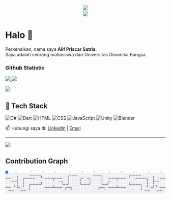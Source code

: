 <div align="center">
  <img height="150" src="https://media1.giphy.com/media/v1.Y2lkPTc5MGI3NjExdWlqbWl0czFpdjNvdmVoZHdmMG84bTF2d2swM2l1OHprb2x1OHN4aiZlcD12MV9pbnRlcm5hbF9naWZfYnlfaWQmY3Q9cw/cJ4N07YbBhO5Px6sYy/giphy.gif"  />
</div>


<div align="center">
  <img src="https://visitor-badge.laobi.icu/badge?page_id=priscarrr&"  />
</div>



# Halo 👋
Perkenalkan, nama saya **Alif Priscar Satria**. <br>
Saya adalah seorang mahasiswa dari Universitas Dinamika Bangsa.<br>

### Github Statistic
<p align="left">
<a href="https://github.com/Priscarrr">
  <img height="180em" src="https://github-readme-stats-eight-theta.vercel.app/api?username=Priscarrr&show_icons=true&theme=algolia&include_all_commits=true&count_private=true"/>
  <img height="180em" src="https://github-readme-stats-eight-theta.vercel.app/api/top-langs/?username=Priscarrr&layout=compact&layout=compact&theme=algolia"/>
</a>
  
![](https://nirzak-streak-stats.vercel.app/?user=Priscarrr&theme=algolia&hide_border=false)<br/>

## 🚀 Tech Stack
![C#](https://img.shields.io/badge/C%23-239120?logo=c-sharp&logoColor=white&style=for-the-badge)
![Dart](https://img.shields.io/badge/Dart-0175C2?logo=dart&logoColor=white&style=for-the-badge)
![HTML](https://img.shields.io/badge/HTML5-E34F26?logo=html5&logoColor=white&style=for-the-badge)
![CSS](https://img.shields.io/badge/CSS3-1572B6?logo=css3&logoColor=white&style=for-the-badge)
![JavaScript](https://img.shields.io/badge/JavaScript-F7DF1E?logo=javascript&logoColor=black&style=for-the-badge)
![Unity](https://img.shields.io/badge/Unity-000000?logo=unity&logoColor=white&style=for-the-badge)
![Blender](https://img.shields.io/badge/Blender-F5792A?logo=blender&logoColor=white&style=for-the-badge)

📫 Hubungi saya di: [LinkedIn](https://linkedin.com/in/alif-priscar-satria-8b170137a) | [Email](priscarsatria@gmail.com)

---
[![](https://visitcount.itsvg.in/api?id=Priscarrr&icon=0&color=0)](https://visitcount.itsvg.in)
</p>



## Contribution Graph

  <picture>
    <source media="(prefers-color-scheme: dark)" srcset="https://raw.githubusercontent.com/priscarrr/priscarrr/output/pacman-contribution-graph-dark.svg">
    <source media="(prefers-color-scheme: light)" srcset="https://raw.githubusercontent.com/priscarrr/priscarrr/output/pacman-contribution-graph.svg">
    <img alt="pacman contribution graph" src="https://raw.githubusercontent.com/priscarrr/priscarrr/output/pacman-contribution-graph.svg">
  </picture>

